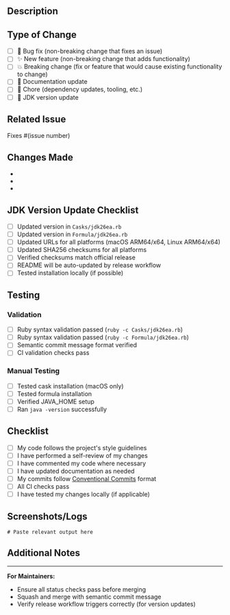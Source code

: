 ## Description

<!-- Provide a brief description of the changes in this PR -->

## Type of Change

<!-- Mark the relevant option with an "x" -->

- [ ] 🐛 Bug fix (non-breaking change that fixes an issue)
- [ ] ✨ New feature (non-breaking change that adds functionality)
- [ ] 💥 Breaking change (fix or feature that would cause existing functionality to change)
- [ ] 📝 Documentation update
- [ ] 🔧 Chore (dependency updates, tooling, etc.)
- [ ] 🚀 JDK version update

## Related Issue

<!-- Link to the issue this PR addresses -->
Fixes #(issue number)

## Changes Made

<!-- List the specific changes made in this PR -->

-
-
-

## JDK Version Update Checklist

<!-- If this is a JDK version update, complete this checklist -->

- [ ] Updated version in `Casks/jdk26ea.rb`
- [ ] Updated version in `Formula/jdk26ea.rb`
- [ ] Updated URLs for all platforms (macOS ARM64/x64, Linux ARM64/x64)
- [ ] Updated SHA256 checksums for all platforms
- [ ] Verified checksums match official release
- [ ] README will be auto-updated by release workflow
- [ ] Tested installation locally (if possible)

## Testing

<!-- Describe how you tested these changes -->

### Validation

- [ ] Ruby syntax validation passed (`ruby -c Casks/jdk26ea.rb`)
- [ ] Ruby syntax validation passed (`ruby -c Formula/jdk26ea.rb`)
- [ ] Semantic commit message format verified
- [ ] CI validation checks pass

### Manual Testing

<!-- Describe any manual testing performed -->

- [ ] Tested cask installation (macOS only)
- [ ] Tested formula installation
- [ ] Verified JAVA_HOME setup
- [ ] Ran `java -version` successfully

## Checklist

<!-- Mark completed items with an "x" -->

- [ ] My code follows the project's style guidelines
- [ ] I have performed a self-review of my changes
- [ ] I have commented my code where necessary
- [ ] I have updated documentation as needed
- [ ] My commits follow [Conventional Commits](https://www.conventionalcommits.org/) format
- [ ] All CI checks pass
- [ ] I have tested my changes locally (if applicable)

## Screenshots/Logs

<!-- If applicable, add screenshots or logs to help explain your changes -->

```
# Paste relevant output here
```

## Additional Notes

<!-- Add any additional context or notes for reviewers -->

---

**For Maintainers:**
- Ensure all status checks pass before merging
- Squash and merge with semantic commit message
- Verify release workflow triggers correctly (for version updates)
